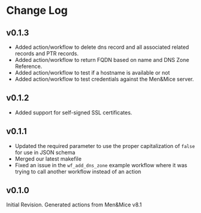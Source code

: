 # Change Log

## v0.1.3

* Added action/workflow to delete dns record and all associated related records and PTR records.
* Added action/workflow to return FQDN based on name and DNS Zone Reference.
* Added action/workflow to test if a hostname is available or not
* Added action/workflow to test credentials against the Men&Mice server.

## v0.1.2

* Added support for self-signed SSL certificates.

## v0.1.1

* Updated the required parameter to use the proper capitalization of `false` for use in JSON schema
* Merged our latest makefile
* Fixed an issue in the `wf_add_dns_zone` example workflow where it was trying to call another workflow instead of an action

## v0.1.0

Initial Revision.
Generated actions from Men&Mice v8.1
